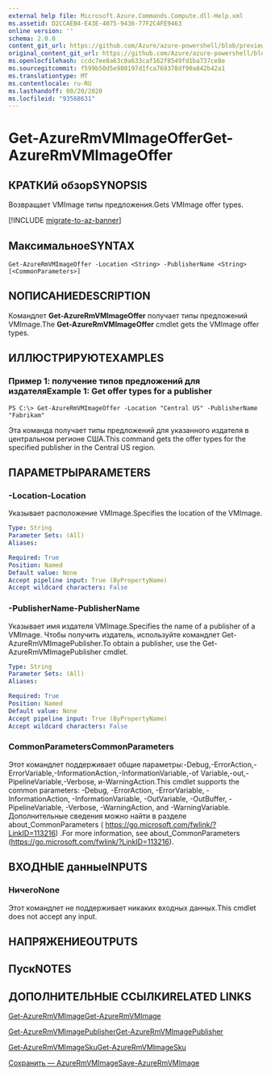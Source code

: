 ```yaml
---
external help file: Microsoft.Azure.Commands.Compute.dll-Help.xml
ms.assetid: D2CCAEB4-E43E-4075-9436-77F2C4FE9463
online version: ''
schema: 2.0.0
content_git_url: https://github.com/Azure/azure-powershell/blob/preview/src/ResourceManager/Compute/Stack/Commands.Compute/help/Get-AzureRmVMImageOffer.md
original_content_git_url: https://github.com/Azure/azure-powershell/blob/preview/src/ResourceManager/Compute/Stack/Commands.Compute/help/Get-AzureRmVMImageOffer.md
ms.openlocfilehash: ccdc7ee8a63c0a633caf162f8549fd1ba737ce8e
ms.sourcegitcommit: f599b50d5e980197d1fca769378df90a842b42a1
ms.translationtype: MT
ms.contentlocale: ru-RU
ms.lasthandoff: 08/20/2020
ms.locfileid: "93568631"
---
```

# <span data-ttu-id="6573e-101">Get-AzureRmVMImageOffer</span><span class="sxs-lookup"><span data-stu-id="6573e-101">Get-AzureRmVMImageOffer</span></span>

## <span data-ttu-id="6573e-102">КРАТКИй обзор</span><span class="sxs-lookup"><span data-stu-id="6573e-102">SYNOPSIS</span></span>
<span data-ttu-id="6573e-103">Возвращает VMImage типы предложения.</span><span class="sxs-lookup"><span data-stu-id="6573e-103">Gets VMImage offer types.</span></span>

[!INCLUDE [migrate-to-az-banner](../../includes/migrate-to-az-banner.md)]

## <span data-ttu-id="6573e-104">Максимальное</span><span class="sxs-lookup"><span data-stu-id="6573e-104">SYNTAX</span></span>

```
Get-AzureRmVMImageOffer -Location <String> -PublisherName <String> [<CommonParameters>]
```

## <span data-ttu-id="6573e-105">NОПИСАНИЕ</span><span class="sxs-lookup"><span data-stu-id="6573e-105">DESCRIPTION</span></span>
<span data-ttu-id="6573e-106">Командлет **Get-AzureRmVMImageOffer** получает типы предложений VMImage.</span><span class="sxs-lookup"><span data-stu-id="6573e-106">The **Get-AzureRmVMImageOffer** cmdlet gets the VMImage offer types.</span></span>

## <span data-ttu-id="6573e-107">ИЛЛЮСТРИРУЮТ</span><span class="sxs-lookup"><span data-stu-id="6573e-107">EXAMPLES</span></span>

### <span data-ttu-id="6573e-108">Пример 1: получение типов предложений для издателя</span><span class="sxs-lookup"><span data-stu-id="6573e-108">Example 1: Get offer types for a publisher</span></span>
```
PS C:\> Get-AzureRmVMImageOffer -Location "Central US" -PublisherName "Fabrikam"
```

<span data-ttu-id="6573e-109">Эта команда получает типы предложений для указанного издателя в центральном регионе США.</span><span class="sxs-lookup"><span data-stu-id="6573e-109">This command gets the offer types for the specified publisher in the Central US region.</span></span>

## <span data-ttu-id="6573e-110">ПАРАМЕТРЫ</span><span class="sxs-lookup"><span data-stu-id="6573e-110">PARAMETERS</span></span>

### <span data-ttu-id="6573e-111">-Location</span><span class="sxs-lookup"><span data-stu-id="6573e-111">-Location</span></span>
<span data-ttu-id="6573e-112">Указывает расположение VMImage.</span><span class="sxs-lookup"><span data-stu-id="6573e-112">Specifies the location of the VMImage.</span></span>

```yaml
Type: String
Parameter Sets: (All)
Aliases: 

Required: True
Position: Named
Default value: None
Accept pipeline input: True (ByPropertyName)
Accept wildcard characters: False
```

### <span data-ttu-id="6573e-113">-PublisherName</span><span class="sxs-lookup"><span data-stu-id="6573e-113">-PublisherName</span></span>
<span data-ttu-id="6573e-114">Указывает имя издателя VMImage.</span><span class="sxs-lookup"><span data-stu-id="6573e-114">Specifies the name of a publisher of a VMImage.</span></span>
<span data-ttu-id="6573e-115">Чтобы получить издатель, используйте командлет Get-AzureRmVMImagePublisher.</span><span class="sxs-lookup"><span data-stu-id="6573e-115">To obtain a publisher, use the Get-AzureRmVMImagePublisher cmdlet.</span></span>

```yaml
Type: String
Parameter Sets: (All)
Aliases: 

Required: True
Position: Named
Default value: None
Accept pipeline input: True (ByPropertyName)
Accept wildcard characters: False
```

### <span data-ttu-id="6573e-116">CommonParameters</span><span class="sxs-lookup"><span data-stu-id="6573e-116">CommonParameters</span></span>
<span data-ttu-id="6573e-117">Этот командлет поддерживает общие параметры:-Debug,-ErrorAction,-ErrorVariable,-InformationAction,-InformationVariable,-of Variable,-out,-PipelineVariable,-Verbose, и-WarningAction.</span><span class="sxs-lookup"><span data-stu-id="6573e-117">This cmdlet supports the common parameters: -Debug, -ErrorAction, -ErrorVariable, -InformationAction, -InformationVariable, -OutVariable, -OutBuffer, -PipelineVariable, -Verbose, -WarningAction, and -WarningVariable.</span></span> <span data-ttu-id="6573e-118">Дополнительные сведения можно найти в разделе about_CommonParameters ( https://go.microsoft.com/fwlink/?LinkID=113216) .</span><span class="sxs-lookup"><span data-stu-id="6573e-118">For more information, see about_CommonParameters (https://go.microsoft.com/fwlink/?LinkID=113216).</span></span>

## <span data-ttu-id="6573e-119">ВХОДНЫЕ данные</span><span class="sxs-lookup"><span data-stu-id="6573e-119">INPUTS</span></span>

### <span data-ttu-id="6573e-120">Ничего</span><span class="sxs-lookup"><span data-stu-id="6573e-120">None</span></span>
<span data-ttu-id="6573e-121">Этот командлет не поддерживает никаких входных данных.</span><span class="sxs-lookup"><span data-stu-id="6573e-121">This cmdlet does not accept any input.</span></span>

## <span data-ttu-id="6573e-122">НАПРЯЖЕНИЕ</span><span class="sxs-lookup"><span data-stu-id="6573e-122">OUTPUTS</span></span>

## <span data-ttu-id="6573e-123">Пуск</span><span class="sxs-lookup"><span data-stu-id="6573e-123">NOTES</span></span>

## <span data-ttu-id="6573e-124">ДОПОЛНИТЕЛЬНЫЕ ССЫЛКИ</span><span class="sxs-lookup"><span data-stu-id="6573e-124">RELATED LINKS</span></span>

[<span data-ttu-id="6573e-125">Get-AzureRmVMImage</span><span class="sxs-lookup"><span data-stu-id="6573e-125">Get-AzureRmVMImage</span></span>](./Get-AzureRmVMImage.md)

[<span data-ttu-id="6573e-126">Get-AzureRmVMImagePublisher</span><span class="sxs-lookup"><span data-stu-id="6573e-126">Get-AzureRmVMImagePublisher</span></span>](./Get-AzureRmVMImagePublisher.md)

[<span data-ttu-id="6573e-127">Get-AzureRmVMImageSku</span><span class="sxs-lookup"><span data-stu-id="6573e-127">Get-AzureRmVMImageSku</span></span>](./Get-AzureRmVMImageSku.md)

[<span data-ttu-id="6573e-128">Сохранить — AzureRmVMImage</span><span class="sxs-lookup"><span data-stu-id="6573e-128">Save-AzureRmVMImage</span></span>](./Save-AzureRmVMImage.md)


